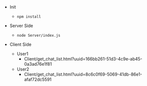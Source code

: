 - Init
	- ```npm install```

- Server Side
	- ```node Server/index.js```

- Client Side
	- User1
		- Client/get_chat_list.html?uuid=166bb261-51d3-4c9e-ab45-0a3ad76e1f81
	- User2
		- Client/get_chat_list.html?uuid=8c6c0f69-5069-41db-86e1-afaf72dc5591

